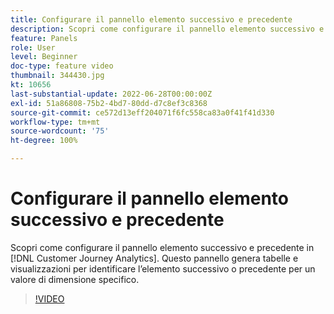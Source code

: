 ```yaml
---
title: Configurare il pannello elemento successivo e precedente
description: Scopri come configurare il pannello elemento successivo e precedente in Customer Journey Analytics. Questo pannello genera tabelle e visualizzazioni per identificare l’elemento successivo o precedente per un valore di dimensione specifico.
feature: Panels
role: User
level: Beginner
doc-type: feature video
thumbnail: 344430.jpg
kt: 10656
last-substantial-update: 2022-06-28T00:00:00Z
exl-id: 51a86808-75b2-4bd7-80dd-d7c8ef3c8368
source-git-commit: ce572d13eff204071f6fc558ca83a0f41f41d330
workflow-type: tm+mt
source-wordcount: '75'
ht-degree: 100%

---
```


# Configurare il pannello elemento successivo e precedente

Scopri come configurare il pannello elemento successivo e precedente in [!DNL Customer Journey Analytics]. Questo pannello genera tabelle e visualizzazioni per identificare l’elemento successivo o precedente per un valore di dimensione specifico.

>[!VIDEO](https://video.tv.adobe.com/v/344430/?quality=12&learn=on)
